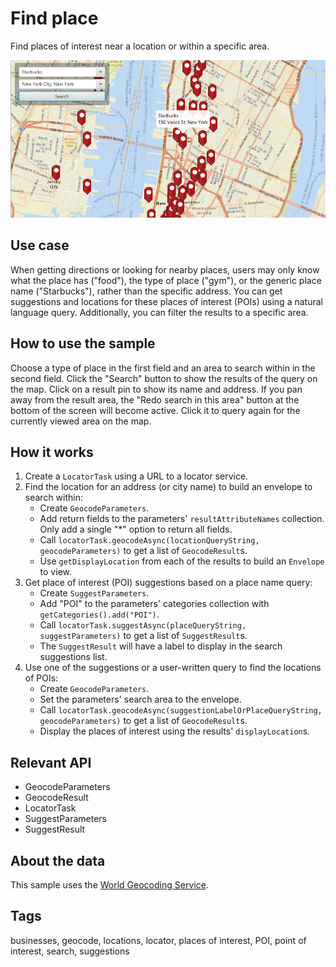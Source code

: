 # Find place

Find places of interest near a location or within a specific area.

![Image of find place](FindPlace.png)

## Use case

When getting directions or looking for nearby places, users may only know what the place has ("food"), the type of place ("gym"), or the generic place name ("Starbucks"), rather than the specific address. You can get suggestions and locations for these places of interest (POIs) using a natural language query. Additionally, you can filter the results to a specific area.

## How to use the sample

Choose a type of place in the first field and an area to search within in the second field. Click the "Search" button to show the results of the query on the map. Click on a result pin to show its name and address. If you pan away from the result area, the "Redo search in this area" button at the bottom of the screen will become active. Click it to query again for the currently viewed area on the map.

## How it works

1. Create a `LocatorTask` using a URL to a locator service.
2. Find the location for an address (or city name) to build an envelope to search within:
    * Create `GeocodeParameters`.
    * Add return fields to the parameters' `resultAttributeNames` collection. Only add a single "\*" option to return all fields.
    * Call `locatorTask.geocodeAsync(locationQueryString, geocodeParameters)` to get a list of `GeocodeResult`s.
    * Use `getDisplayLocation` from each of the results to build an `Envelope` to view.
3. Get place of interest (POI) suggestions based on a place name query:
    * Create `SuggestParameters`.
    * Add "POI" to the parameters' categories collection with `getCategories().add("POI")`.
    * Call `locatorTask.suggestAsync(placeQueryString, suggestParameters)` to get a list of `SuggestResult`s.
    * The `SuggestResult` will have a label to display in the search suggestions list.
4. Use one of the suggestions or a user-written query to find the locations of POIs:
    * Create `GeocodeParameters`.
    * Set the parameters' search area to the envelope.
    * Call `locatorTask.geocodeAsync(suggestionLabelOrPlaceQueryString, geocodeParameters)` to get a list of `GeocodeResult`s.
    * Display the places of interest using the results' `displayLocation`s.

## Relevant API

* GeocodeParameters
* GeocodeResult
* LocatorTask
* SuggestParameters
* SuggestResult

## About the data

This sample uses the [World Geocoding Service](https://www.arcgis.com/home/item.html?id=305f2e55e67f4389bef269669fc2e284).

## Tags

businesses, geocode, locations, locator, places of interest, POI, point of interest, search, suggestions
